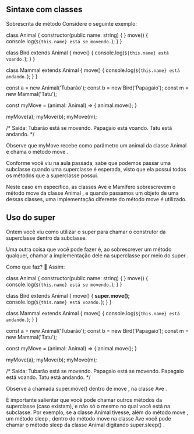 ## Sintaxe com classes

Sobrescrita de método
Considere o seguinte exemplo:

class Animal {
  constructor(public name: string) { }
  move() { console.log(`${this.name} está se movendo.`); }
}

class Bird extends Animal {
  move() { console.log(`${this.name} está voando.`); }
}

class Mammal extends Animal {
  move() { console.log(`${this.name} está andando.`); }
}

const a = new Animal('Tubarão');
const b = new Bird('Papagaio');
const m = new Mammal('Tatu');

const myMove = (animal: Animal) => {
  animal.move();
}

myMove(a);
myMove(b);
myMove(m);

/*
Saída:
Tubarão está se movendo.
Papagaio está voando.
Tatu está andando.
*/

Observe que myMove recebe como parâmetro um animal da classe Animal e chama o método move .

Conforme você viu na aula passada, sabe que podemos passar uma subclasse quando uma superclasse é esperada, visto que ela possui todos os métodos que a superclasse possui.

Neste caso em específico, as classes Ave e Mamífero sobrescrevem o método move da classe Animal , e quando passamos um objeto de uma dessas classes, uma implementação diferente do método move é utilizado.

## Uso do super

Ontem você viu como utilizar o super para chamar o construtor da superclasse dentro da subclasse.

Uma outra coisa que você pode fazer é, ao sobrescrever um método qualquer, chamar a implementação dele na superclasse por meio do super .

Como que faz? 🤔 Assim:

class Animal {
  constructor(public name: string) { }
  move() { console.log(`${this.name} está se movendo.`); }
}

class Bird extends Animal {
  move() {
    **super.move();**
    console.log(`${this.name} está voando.`);
  }
}

class Mammal extends Animal {
  move() { console.log(`${this.name} está andando.`); }
}

const a = new Animal('Tubarão');
const b = new Bird('Papagaio');
const m = new Mammal('Tatu');

const myMove = (animal: Animal) => {
  animal.move();
}

myMove(a);
myMove(b);
myMove(m);

/*
Saída:
Tubarão está se movendo.
Papagaio está se movendo.
Papagaio está voando.
Tatu está andando.
*/

Observe a chamada super.move() dentro de move , na classe Ave .

É importante salientar que você pode chamar outros métodos da superclasse (caso existam), e não só o mesmo no qual você está na subclasse. Por exemplo, se a classe Animal tivesse, além do método move , um método sleep , dentro do método move na classe Ave você pode chamar o método sleep da classe Animal digitando super.sleep() .